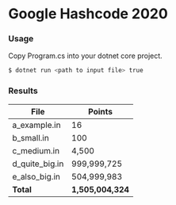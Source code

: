 # Google Hashcode 2020
### Usage

Copy Program.cs into your dotnet core project.

```sh
$ dotnet run <path to input file> true
```

### Results
| File | Points |
| ------ | ------ |
| a_example.in | 16 |
| b_small.in | 100 |
| c_medium.in | 4,500 |
| d_quite_big.in | 999,999,725 |
| e_also_big.in | 504,999,983 |
| **Total** | **1,505,004,324** |

